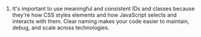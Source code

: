 1. It's important to use meaningful and consistent IDs and classes because they're how CSS styles elements and how JavaScript selects and interacts with them. Clear naming makes your code easier to maintain, debug, and scale across technologies.
